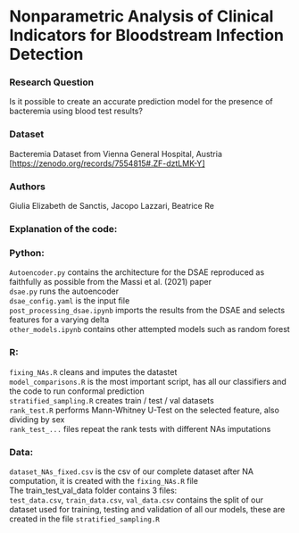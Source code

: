 # Nonparametric Analysis of Clinical Indicators for Bloodstream Infection Detection
### Research Question
Is it possible to create an accurate prediction model for the presence of bacteremia using blood test results?
### Dataset
Bacteremia Dataset from Vienna General Hospital, Austria [https://zenodo.org/records/7554815#.ZF-dztLMK-Y]
### Authors
Giulia Elizabeth de Sanctis, Jacopo Lazzari, Beatrice Re <br>

### Explanation of the code: <br>
### Python: <br>
`Autoencoder.py` contains the architecture for the DSAE reproduced as faithfully as possible from the Massi et al. (2021) paper <br>
`dsae.py` runs the autoencoder <br>
`dsae_config.yaml` is the input file <br>
`post_processing_dsae.ipynb` imports the results from the DSAE and selects features for a varying delta <br>
`other_models.ipynb` contains other attempted models such as random forest <br>
### R: <br>
`fixing_NAs.R` cleans and imputes the datastet <br>
`model_comparisons.R` is the most important script, has all our classifiers and the code to run conformal prediction <br>
`stratified_sampling.R` creates train / test / val datasets <br>
`rank_test.R` performs Mann-Whitney U-Test on the selected feature, also dividing by sex <br>
`rank_test_...` files repeat the rank tests with different NAs imputations <br>
### Data: <br>
`dataset_NAs_fixed.csv` is the csv of our complete dataset after NA computation, it is created with the `fixing_NAs.R` file <br>
The train_test_val_data folder contains 3 files:<br>
`test_data.csv`, `train_data.csv`, `val_data.csv` contains the split of our dataset used for training, testing and validation of all our models, these are created in the file `stratified_sampling.R`
